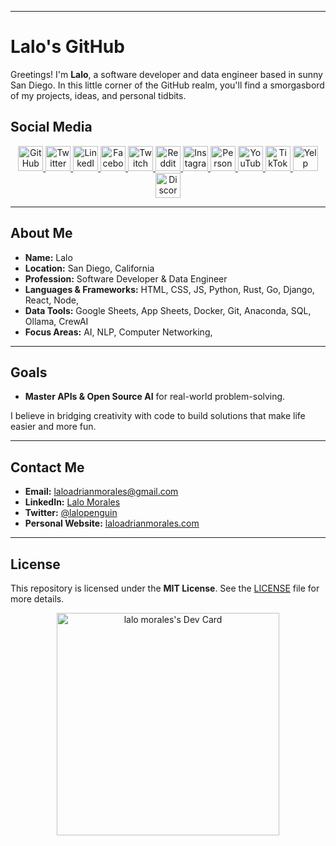 <!--
   ~~~~~~~~~~~~~~~~~~~~~~~~~~~~~~~~~~~~~~~~~~~~~~~~~~~~~~~~~~~~~~~~~~~~~~~~~~~~~
   Lalo's GitHub Portfolio (Black & White Matrix Vibe)
   ~~~~~~~~~~~~~~~~~~~~~~~~~~~~~~~~~~~~~~~~~~~~~~~~~~~~~~~~~~~~~~~~~~~~~~~~~~~~~
-->

<div align="center">

</div>

---

# Lalo's GitHub

Greetings! I'm **Lalo**, a software developer and data engineer based in sunny San Diego. In this little corner of the GitHub realm, you'll find a smorgasbord of my projects, ideas, and personal tidbits. 

## Social Media

<div align="center">
<a href="https://github.com/lalomorales22" target="_blank" rel="noopener noreferrer">
  <img src="https://img.icons8.com/color/48/000000/github--v1.png" width="40" height="40" alt="GitHub"/>
</a>
<a href="https://twitter.com/lalopenguin" target="_blank" rel="noopener noreferrer">
  <img src="https://img.icons8.com/color/48/000000/twitter.png" width="40" height="40" alt="Twitter"/>
</a>
<a href="https://www.linkedin.com/in/lalo-morales-331474208/" target="_blank" rel="noopener noreferrer">
  <img src="https://img.icons8.com/color/48/000000/linkedin.png" width="40" height="40" alt="LinkedIn"/>
</a>
<a href="https://www.facebook.com/lalodangermorales/" target="_blank" rel="noopener noreferrer">
  <img src="https://img.icons8.com/color/48/000000/facebook-new.png" width="40" height="40" alt="Facebook"/>
</a>
<a href="https://www.twitch.tv/laloadrianmorales" target="_blank" rel="noopener noreferrer">
  <img src="https://img.icons8.com/color/48/000000/twitch--v1.png" width="40" height="40" alt="Twitch"/>
</a>
<a href="https://www.reddit.com/user/laloadrianmorales/" target="_blank" rel="noopener noreferrer">
  <img src="https://img.icons8.com/color/48/000000/reddit.png" width="40" height="40" alt="Reddit"/>
</a>
<a href="https://www.instagram.com/laloadrianmorales/" target="_blank" rel="noopener noreferrer">
  <img src="https://img.icons8.com/color/48/000000/instagram-new--v1.png" width="40" height="40" alt="Instagram"/>
</a>
<a href="https://www.laloadrianmorales.com" target="_blank" rel="noopener noreferrer">
  <img src="https://img.icons8.com/color/48/000000/domain.png" width="40" height="40" alt="Personal Website"/>
</a>
<a href="https://www.youtube.com/@thelalomorales" target="_blank" rel="noopener noreferrer">
  <img src="https://img.icons8.com/color/48/000000/youtube-play.png" width="40" height="40" alt="YouTube"/>
</a>
<a href="https://www.tiktok.com/@jreclips222" target="_blank" rel="noopener noreferrer">
  <img src="https://img.icons8.com/color/48/000000/tiktok.png" width="40" height="40" alt="TikTok"/>
</a>
<a href="https://www.yelp.com/biz/penguin-dreams-chula-vista" target="_blank" rel="noopener noreferrer">
  <img src="https://img.icons8.com/color/48/000000/yelp.png" width="40" height="40" alt="Yelp"/>
</a>
<a href="https://www.discord.com/users/laloadrianmorales" target="_blank" rel="noopener noreferrer">
  <img src="https://img.icons8.com/color/48/000000/discord-logo.png" width="40" height="40" alt="Discord"/>
</a>
</div>

---

## About Me

- **Name:** Lalo  
- **Location:** San Diego, California  
- **Profession:** Software Developer & Data Engineer  
- **Languages & Frameworks:** HTML, CSS, JS, Python, Rust, Go, Django, React, Node, 
- **Data Tools:** Google Sheets, App Sheets, Docker, Git, Anaconda, SQL, Ollama, CrewAI
- **Focus Areas:** AI, NLP, Computer Networking, 

---

## Goals
- **Master APIs & Open Source AI** for real-world problem-solving.  

I believe in bridging creativity with code to build solutions that make life easier and more fun.

---

## Contact Me
- **Email:** [laloadrianmorales@gmail.com](mailto:laloadrianmorales@gmail.com)  
- **LinkedIn:** [Lalo Morales](https://www.linkedin.com/in/lalo-morales-331474208/)  
- **Twitter:** [@lalopenguin](https://twitter.com/lalopenguin)  
- **Personal Website:** [laloadrianmorales.com](https://www.laloadrianmorales.com)

---

## License
This repository is licensed under the **MIT License**. See the [LICENSE](LICENSE) file for more details.

<div align="center">


<a href="https://app.daily.dev/lalomorales"><img src="https://api.daily.dev/devcards/v2/8mJkeq2c9RweLAEXfGIXF.png?type=default&r=yav" width="356" alt="lalo morales's Dev Card"/></a>

</div>

